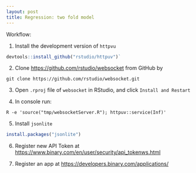 ```yaml
---
layout: post
title: Regression: two fold model
---
```


Workflow: 

1. Install the development version of `httpvu`

```r
devtools::install_github("rstudio/httpuv")`
```

2. Clone https://github.com/rstudio/websocket from GitHub by

```shell
git clone https://github.com/rstudio/websocket.git
```

3. Open `.rproj` file of `websocket` in RStudio, and click `Install and Restart`

4. In console run: 

```shell
R -e 'source("tmp/websocketServer.R"); httpuv::service(Inf)'
```

5. Install `jsonlite`

```r
install.packages("jsonlite")
```

6. Register new API Token at https://www.binary.com/en/user/security/api_tokenws.html

7. Register an app at https://developers.binary.com/applications/
